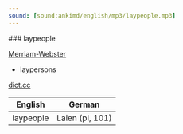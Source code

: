 ```yaml
---
sound: [sound:ankimd/english/mp3/laypeople.mp3]
---
```


\### laypeople

[Merriam-Webster](https://www.merriam-webster.com/dictionary/laypeople)

- laypersons

[dict.cc](https://www.dict.cc/laypeople)

| English        | German       |
| -------------- | ------------ |
| laypeople | Laien (pl, 101) |
